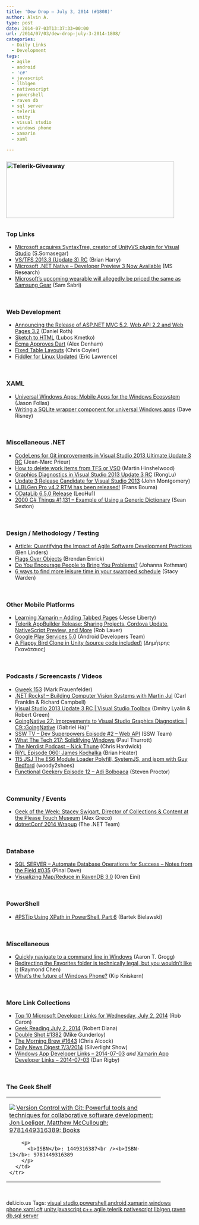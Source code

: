 ```yaml
---
title: 'Dew Drop – July 3, 2014 (#1808)'
author: Alvin A.
type: post
date: 2014-07-03T13:37:33+00:00
url: /2014/07/03/dew-drop-july-3-2014-1808/
categories:
  - Daily Links
  - Development
tags:
  - agile
  - android
  - 'c#'
  - javascript
  - llblgen
  - nativescript
  - powershell
  - raven db
  - sql server
  - telerik
  - unity
  - visual studio
  - windows phone
  - xamarin
  - xaml

---
```

### <a href="https://morningdew-bpc6g3a0fgaxdxcu.eastus2-01.azurewebsites.net/2014/07/01/telerik-devcraft-a-morning-dew-giveaway/" name="top"><img loading="lazy" decoding="async" title="Telerik-Giveaway" style="border-top: 0px; border-right: 0px; background-image: none; border-bottom: 0px; padding-top: 0px; padding-left: 0px; margin: 0px 0px 10px; border-left: 0px; display: inline; padding-right: 0px" border="0" alt="Telerik-Giveaway" src="/wp-content/uploads/2014/07/Telerik-Giveaway1.png" width="452" height="152" /></a>

### Top Links

  * <a href="http://blogs.msdn.com/b/somasegar/archive/2014/07/02/microsoft-acquires-syntaxtree-creator-of-unityvs-plugin-for-visual-studio.aspx" target="_blank">Microsoft acquires SyntaxTree, creator of UnityVS plugin for Visual Studio</a> (S.Somasegar)
  * <a href="http://blogs.msdn.com/b/bharry/archive/2014/07/02/vs-tfs-2013-3-update-3-rc.aspx" target="_blank">VS/TFS 2013.3 (Update 3) RC</a> (Brian Harry)
  * <a href="http://msdn.microsoft.com/en-US/vstudio/dotnetnative" target="_blank">Microsoft .NET Native &#8211; Developer Preview 3 Now Available</a> (MS Research)
  * <a href="http://feedproxy.google.com/~r/wmexperts/~3/nvyqxa8CocQ/story01.htm" target="_blank">Microsoft&#8217;s upcoming wearable will allegedly be priced the same as Samsung Gear</a> (Sam Sabri)

&nbsp;

### <a name="web"></a>Web Development

  * <a href="http://blogs.msdn.com/b/webdev/archive/2014/07/02/announcing-the-release-of-asp-net-mvc-5-2-web-api-2-2-and-web-pages-3-2.aspx" target="_blank">Announcing the Release of ASP.NET MVC 5.2, Web API 2.2 and Web Pages 3.2</a> (Daniel Roth)
  * <a href="http://feedproxy.google.com/~r/XHTMLized/~3/izfSZQAMSV0/" target="_blank">Sketch to HTML</a> (Lubos Kmetko)
  * <a href="http://i-programmer.info/news/98-languages/7496-ecma-approves-dart-.html" target="_blank">Ecma Approves Dart</a> (Alex Denham)
  * <a href="http://css-tricks.com/fixing-tables-long-strings/" target="_blank">Fixed Table Layouts</a> (Chris Coyier)
  * <a href="http://feedproxy.google.com/~r/Telerik/~3/Eh84KQ1sH-M/fiddler-for-linux-updated" target="_blank">Fiddler for Linux Updated</a> (Eric Lawrence)

&nbsp;

### <a name="silverlight"></a>XAML

  * <a href="http://blog.falafel.com/Blogs/jasonfollas/jason-follas/2014/07/03/universal-windows-apps-mobile-apps-for-the-windows-ecosystem" target="_blank">Universal Windows Apps: Mobile Apps for the Windows Ecosystem</a> (Jason Follas)
  * <a href="http://blogs.windows.com/windows/b/buildingapps/archive/2014/07/02/writing-a-sqlite-wrapper-component-for-universal-windows-apps.aspx" target="_blank">Writing a SQLite wrapper component for universal Windows apps</a> (Dave Risney)

&nbsp;

### <a name="dotnet"></a>Miscellaneous .NET

  * <a href="http://blogs.msdn.com/b/visualstudioalm/archive/2014/07/02/code-lens-for-git-improvements-in-visual-studio-2013-ultimate-update-3-rc.aspx" target="_blank">CodeLens for Git improvements in Visual Studio 2013 Ultimate Update 3 RC</a> (Jean-Marc Prieur)
  * <a href="http://nakedalm.com/delete-work-items-tfs-vso/" target="_blank">How to delete work items from TFS or VSO</a> (Martin Hinshelwood)
  * <a href="http://blogs.msdn.com/b/vcblog/archive/2014/07/02/graphics-diagnostics-in-visual-studio-2013-update-3-rc.aspx" target="_blank">Graphics Diagnostics in Visual Studio 2013 Update 3 RC</a> (RongLu)
  * <a href="http://blogs.msdn.com/b/visualstudio/archive/2014/07/02/update-3-release-candidate-for-visual-studio-2013.aspx" target="_blank">Update 3 Release Candidate for Visual Studio 2013</a> (John Montgomery)
  * <a href="http://feedproxy.google.com/~r/FransBouma/~3/wpnm7ojsMDs/llblgen-pro-v4-2-rtm-has-been-released" target="_blank">LLBLGen Pro v4.2 RTM has been released!</a> (Frans Bouma)
  * <a href="http://blogs.msdn.com/b/odatateam/archive/2014/07/03/odatalib-6-5-0-release.aspx" target="_blank">ODataLib 6.5.0 Release</a> (LeoHu1)
  * <a href="http://csharp.2000things.com/2014/07/03/1131-example-of-using-a-generic-dictionary/" target="_blank">2000 C# Things #1,131 – Example of Using a Generic Dictionary</a> (Sean Sexton)

&nbsp;

### <a name="design"></a>Design / Methodology / Testing

  * <a href="http://www.infoq.com/articles/quantifying-impact-agile?utm_campaign=infoq_content&utm_source=infoq&utm_medium=feed&utm_term=global" target="_blank">Article: Quantifying the Impact of Agile Software Development Practices</a> (Ben Linders)
  * <a href="http://feedproxy.google.com/~r/BrendanEnrick/~3/hXa1XLlnfJs/post.aspx" target="_blank">Flags Over Objects</a> (Brendan Enrick)
  * <a href="http://feedproxy.google.com/~r/ManagingProductDevelopment/~3/CksipcAzRj8/do-you-encourage-people-to-bring-you-problems.html" target="_blank">Do You Encourage People to Bring You Problems?</a> (Johanna Rothman)
  * <a href="http://blog.pluralsight.com/find-leisure-time" target="_blank">6 ways to find more leisure time in your swamped schedule</a> (Stacy Warden)

&nbsp;

### <a name="mobile"></a>Other Mobile Platforms

  * <a href="http://blog.falafel.com/Blogs/jesseliberty/jesse-liberty/2014/07/02/learning-xamarin---adding-tabbed-pages" target="_blank">Learning Xamarin &#8211; Adding Tabbed Pages</a> (Jesse Liberty)
  * <a href="http://blogs.telerik.com/appbuilder/posts/14-07-02/telerik-appbuilder-release-sharing-projects-cordova-update-nativescript-preview-and-more" target="_blank">Telerik AppBuilder Release: Sharing Projects, Cordova Update, NativeScript Preview, and More</a> (Rob Lauer)
  * <a href="http://feedproxy.google.com/~r/blogspot/hsDu/~3/jbTNp9OIrhc/google-play-services-5.html" target="_blank">Google Play Services 5.0</a> (Android Developers Team)
  * <a href="http://studentguru.gr/b/dt008/archive/2014/07/02/a-flappy-bird-clone-in-unity-source-code-included" target="_blank">A Flappy Bird Clone in Unity (source code included)</a> (Δημήτρης Γκανάτσιος)

&nbsp;

### <a name="podcasts"></a>Podcasts / Screencasts / Videos

  * <a href="http://gweek.libsyn.com/153" target="_blank">Gweek 153</a> (Mark Frauenfelder)
  * <a href="http://www.dotnetrocks.com/default.aspx?ShowNum=1004" target="_blank">.NET Rocks! &#8211; Building Computer Vision Systems with Martin Jul</a> (Carl Franklin & Richard Campbell)
  * <a href="http://channel9.msdn.com/Shows/Visual-Studio-Toolbox/Visual-Studio-2013-Update-3-RC" target="_blank">Visual Studio 2013 Update 3 RC | Visual Studio Toolbox</a> (Dmitry Lyalin & Robert Green)
  * <a href="http://channel9.msdn.com/Shows/C9-GoingNative/GoingNative-27-Improvements-to-Visual-Studio-Graphics-Diagnostics" target="_blank">GoingNative 27: Improvements to Visual Studio Graphics Diagnostics | C9::GoingNative</a> (Gabriel Ha)’&#8217;
  * <a href="http://tv.ssw.com/5424/dev-superpowers-episode-2-web-api" target="_blank">SSW TV &#8211; Dev Superpowers Episode #2 – Web API</a> (SSW Team)
  * <a href="http://winsupersite.com/podcasts/what-tech-217-solidifying-windows" target="_blank">What The Tech 217: Solidifying Windows</a> (Paul Thurrott)
  * <a href="http://nerdist.libsyn.com/nick-thune" target="_blank">The Nerdist Podcast &#8211; Nick Thune</a> (Chris Hardwick)
  * <a href="http://riyl.podbean.com/e/episode-060-james-kochalka/" target="_blank">RiYL Episode 060: James Kochalka</a> (Brian Heater)
  * <a href="http://javascriptjabber.com/115-jsj-the-es6-module-loader-polyfill-systemjs-and-jspm-with-guy-bedford/" target="_blank">115 JSJ The ES6 Module Loader Polyfill, SystemJS, and jspm with Guy Bedford</a> (woody2shoes)
  * <a href="http://www.functionalgeekery.com/episode-12-adi-bolboaca/" target="_blank">Functional Geekery Episode 12 – Adi Bolboaca</a> (Steven Proctor)

&nbsp;

### <a name="events"></a>Community / Events

  * <a href="http://www.geekadelphia.com/2014/07/02/geek-of-the-week-stacey-swigart-director-of-collections-content-at-the-please-touch-museum/" target="_blank">Geek of the Week: Stacey Swigart, Director of Collections & Content at the Please Touch Museum</a> (Alex Greco)
  * <a href="http://blogs.msdn.com/b/dotnet/archive/2014/07/02/dotnetconf-2014-wrapup.aspx" target="_blank">dotnetConf 2014 Wrapup</a> (The .NET Team)

&nbsp;

### <a name="sql"></a>Database

  * <a href="http://blog.sqlauthority.com/2014/07/03/sql-server-automate-database-operations-for-success-notes-from-the-field-035/" target="_blank">SQL SERVER – Automate Database Operations for Success – Notes from the Field #035</a> (Pinal Dave)
  * <a href="http://feedproxy.google.com/~r/AyendeRahien/~3/EASBaVpPXAM/visualizing-map-reduce-in-ravendb-3-0" target="_blank">Visualizing Map/Reduce in RavenDB 3.0</a> (Oren Eini)

&nbsp;

### <a name="ps"></a>PowerShell

  * <a href="http://www.powershellmagazine.com/2014/07/02/pstip-using-xpath-in-powershell-part-6/" target="_blank">#PSTip Using XPath in PowerShell, Part 6</a> (Bartek Bielawski)

&nbsp;

### <a name="misc"></a>Miscellaneous

  * <a href="http://aarontgrogg.com/blog/2014/07/02/quickly-navigate-to-a-command-line-in-windows/" target="_blank">Quickly navigate to a command line in Windows</a> (Aaron T. Grogg)
  * <a href="http://blogs.msdn.com/b/oldnewthing/archive/2014/07/02/10538816.aspx" target="_blank">Redirecting the Favorites folder is technically legal, but you wouldn&#8217;t like it</a> (Raymond Chen)
  * <a href="http://feedproxy.google.com/~r/liveside/~3/7cvNaxE6Y8o/" target="_blank">What’s the future of Windows Phone?</a> (Kip Kniskern)

&nbsp;

### <a name="links"></a>More Link Collections

  * <a href="http://blogs.msdn.com/b/robcaron/archive/2014/07/02/top-10-microsoft-developer-links-for-wednesday-july-2-2014.aspx" target="_blank">Top 10 Microsoft Developer Links for Wednesday, July 2, 2014</a> (Rob Caron)
  * <a href="http://feeds.regulargeek.com/~r/RegularGeek/~3/BZYxU_7X0B8/" target="_blank">Geek Reading July 2, 2014</a> (Robert Diana)
  * <a href="http://afreshcup.com/home/2014/7/3/double-shot-1382.html" target="_blank">Double Shot #1382</a> (Mike Gunderloy)
  * <a href="http://feedproxy.google.com/~r/ReflectivePerspective/~3/8k-ubUNCnJ0/" target="_blank">The Morning Brew #1643</a> (Chris Alcock)
  * <a href="http://feedproxy.google.com/~r/silverlightshow/~3/jpwq3RF-J8k/Daily-News-Digest-7-3-2014.aspx" target="_blank">Daily News Digest 7/3/2014</a> (Silverlight Show)
  * <a href="http://windowsappdev.com/2014/07/windows-app-developer-links-2014-07-03/" target="_blank">Windows App Developer Links &#8211; 2014-07-03</a> _and_ <a href="http://xamarinappdev.com/2014/07/xamarin-app-developer-links-2014-07-03/" target="_blank">Xamarin App Developer Links &#8211; 2014-07-03</a> (Dan Rigby)

&nbsp;

### <a name="shelf"></a>The Geek Shelf

<div id="scid:7dc1bd33-94bd-46fd-a20b-0131235bcd47:bee32a49-11f2-4d55-a8ab-30bce9ea5759" class="wlWriterEditableSmartContent" style="float: none; padding-bottom: 0px; padding-top: 0px; padding-left: 0px; margin: 0px; display: inline; padding-right: 0px">
  <table cellspacing="0" cellpadding="2" width="400" border="0" unselectable="on">
    <tr>
      <td valign="top" width="400">
        <p>
          <a title="Version Control with Git: Powerful tools and techniques for collaborative software development: Jon Loeliger, Matthew McCullough: 9781449316389: Books" href="http://www.amazon.com/exec/obidos/ASIN/1449316387/alvinashcraft-20"><img data-recalc-dims="1" decoding="async" src="https://i0.wp.com/images.amazon.com/images/P/1449316387.01.MZZZZZZZ.jpg?w=660" border="0" align="left" style="float:left" />Version Control with Git: Powerful tools and techniques for collaborative software development: Jon Loeliger, Matthew McCullough: 9781449316389: Books</a>
        </p>
        
        <p>
          <b>ISBN</b>: 1449316387<br /><b>ISBN-13</b>: 9781449316389
        </p>
      </td>
    </tr>
  </table>
</div>

&nbsp;

<div id="scid:0767317B-992E-4b12-91E0-4F059A8CECA8:7c1ac2b1-aa6b-489a-b4b4-cff924128539" class="wlWriterEditableSmartContent" style="float: none; padding-bottom: 0px; padding-top: 0px; padding-left: 0px; margin: 0px; display: inline; padding-right: 0px">
  del.icio.us Tags: <a href="http://del.icio.us/popular/visual+studio" rel="tag">visual studio</a>,<a href="http://del.icio.us/popular/powershell" rel="tag">powershell</a>,<a href="http://del.icio.us/popular/android" rel="tag">android</a>,<a href="http://del.icio.us/popular/xamarin" rel="tag">xamarin</a>,<a href="http://del.icio.us/popular/windows+phone" rel="tag">windows phone</a>,<a href="http://del.icio.us/popular/xaml" rel="tag">xaml</a>,<a href="http://del.icio.us/popular/c%23" rel="tag">c#</a>,<a href="http://del.icio.us/popular/unity" rel="tag">unity</a>,<a href="http://del.icio.us/popular/javascript" rel="tag">javascript</a>,<a href="http://del.icio.us/popular/c%2b%2b" rel="tag">c++</a>,<a href="http://del.icio.us/popular/agile" rel="tag">agile</a>,<a href="http://del.icio.us/popular/telerik" rel="tag">telerik</a>,<a href="http://del.icio.us/popular/nativescript" rel="tag">nativescript</a>,<a href="http://del.icio.us/popular/llblgen" rel="tag">llblgen</a>,<a href="http://del.icio.us/popular/raven+db" rel="tag">raven db</a>,<a href="http://del.icio.us/popular/sql+server" rel="tag">sql server</a>
</div>